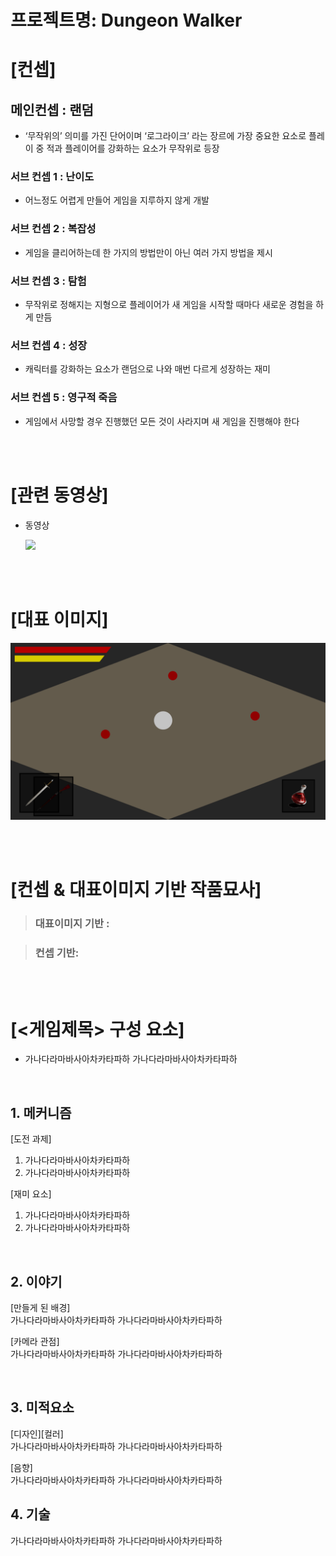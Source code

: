 # 프로젝트명: Dungeon Walker

# [컨셉]

## 메인컨셉 : 랜덤

- ‘무작위의’ 의미를 가진 단어이며 ‘로그라이크’ 라는 장르에 가장 중요한 요소로
   플레이 중 적과 플레이어를 강화하는 요소가 무작위로 등장
   
### 서브 컨셉 1 : 난이도

- 어느정도 어렵게 만들어 게임을 지루하지 않게 개발

### 서브 컨셉 2 : 복잡성

- 게임을 클리어하는데 한 가지의 방법만이 아닌 여러 가지 방법을 제시

### 서브 컨셉 3 : 탐험

- 무작위로 정해지는 지형으로 플레이어가 새 게임을 시작할 때마다 새로운 경험을 하게 만듬

### 서브 컨셉 4 : 성장

- 캐릭터를 강화하는 요소가 랜덤으로 나와 매번 다르게 성장하는 재미

### 서브 컨셉 5 : 영구적 죽음

- 게임에서 사망할 경우 진행했던 모든 것이 사라지며 새 게임을 진행해야 한다

<br><br>

# [관련 동영상]

- 동영상

  [![](http://img.youtube.com/vi/YSpo2VvN0SM/0.jpg)](https://youtu.be/YSpo2VvN0SM)

<br><br>

# [대표 이미지]

![그림](./img/그림.png)

<br><br>

# [컨셉 & 대표이미지 기반 작품묘사]

> ### 대표이미지 기반 :

> ### 컨셉 기반:

<br><br>

# [<게임제목> 구성 요소]

- 가나다라마바사아차카타파하 가나다라마바사아차카타파하

<br>

## 1. 메커니즘

[도전 과제]

1. 가나다라마바사아차카타파하
2. 가나다라마바사아차카타파하

[재미 요소]

1. 가나다라마바사아차카타파하
2. 가나다라마바사아차카타파하

<br>

## 2. 이야기

[만들게 된 배경]  
가나다라마바사아차카타파하 가나다라마바사아차카타파하

[카메라 관점]  
가나다라마바사아차카타파하 가나다라마바사아차카타파하

<br>

## 3. 미적요소

[디자인][컬러]  
가나다라마바사아차카타파하 가나다라마바사아차카타파하

[음향]  
가나다라마바사아차카타파하 가나다라마바사아차카타파하
<br>

## 4. 기술

가나다라마바사아차카타파하 가나다라마바사아차카타파하
